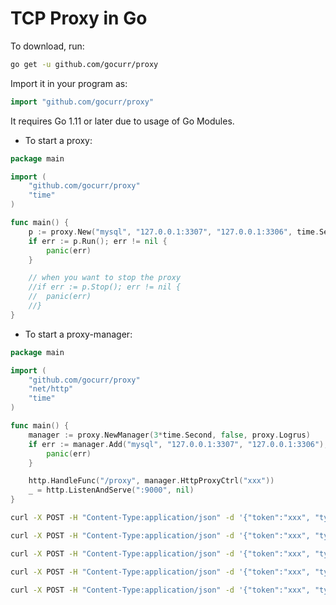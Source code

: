 # TCP Proxy in Go

To download, run:

```bash
go get -u github.com/gocurr/proxy
```

Import it in your program as:

```go
import "github.com/gocurr/proxy"
```

It requires Go 1.11 or later due to usage of Go Modules.

- To start a proxy:

```go
package main

import (
	"github.com/gocurr/proxy"
	"time"
)

func main() {
	p := proxy.New("mysql", "127.0.0.1:3307", "127.0.0.1:3306", time.Second, false, proxy.Logrus)
	if err := p.Run(); err != nil {
		panic(err)
	}

	// when you want to stop the proxy
	//if err := p.Stop(); err != nil {
	//	panic(err)
	//}
}
```

- To start a proxy-manager:

```go
package main

import (
	"github.com/gocurr/proxy"
	"net/http"
	"time"
)

func main() {
	manager := proxy.NewManager(3*time.Second, false, proxy.Logrus)
	if err := manager.Add("mysql", "127.0.0.1:3307", "127.0.0.1:3306"); err != nil {
		panic(err)
	}

	http.HandleFunc("/proxy", manager.HttpProxyCtrl("xxx"))
	_ = http.ListenAndServe(":9000", nil)
}
```

```bash
curl -X POST -H "Content-Type:application/json" -d '{"token":"xxx", "type":"details"}' http://127.0.0.1:9000/proxy
```

```bash
curl -X POST -H "Content-Type:application/json" -d '{"token":"xxx", "type":"start", "name":"mysql"}' http://127.0.0.1:9000/proxy
```

```bash
curl -X POST -H "Content-Type:application/json" -d '{"token":"xxx", "type":"stop", "name":"mysql"}' http://127.0.0.1:9000/proxy
```

```bash
curl -X POST -H "Content-Type:application/json" -d '{"token":"xxx", "type":"insert", "name":"http-proxy", "local":"127.0.0.1:9091", "remote":"127.0.0.1:80"}' http://127.0.0.1:9000/proxy
```

```bash
curl -X POST -H "Content-Type:application/json" -d '{"token":"xxx", "type":"delete", "name":"http-proxy"}' http://127.0.0.1:9000/proxy
```


